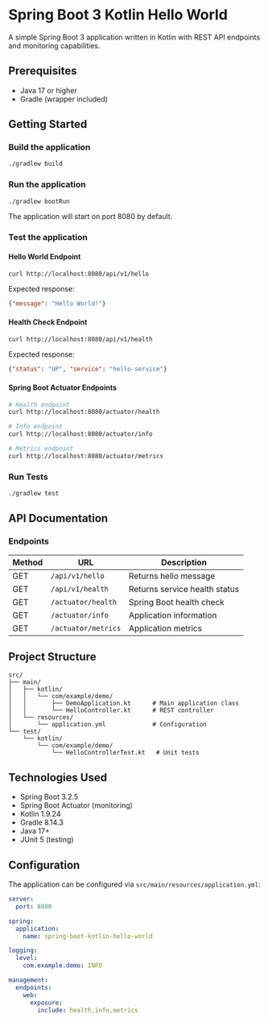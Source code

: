 # Spring Boot 3 Kotlin Hello World

A simple Spring Boot 3 application written in Kotlin with REST API endpoints and monitoring capabilities.

## Prerequisites

- Java 17 or higher
- Gradle (wrapper included)

## Getting Started

### Build the application

```bash
./gradlew build
```

### Run the application

```bash
./gradlew bootRun
```

The application will start on port 8080 by default.

### Test the application

#### Hello World Endpoint
```bash
curl http://localhost:8080/api/v1/hello
```

Expected response:
```json
{"message": "Hello World!"}
```

#### Health Check Endpoint
```bash
curl http://localhost:8080/api/v1/health
```

Expected response:
```json
{"status": "UP", "service": "hello-service"}
```

#### Spring Boot Actuator Endpoints
```bash
# Health endpoint
curl http://localhost:8080/actuator/health

# Info endpoint
curl http://localhost:8080/actuator/info

# Metrics endpoint
curl http://localhost:8080/actuator/metrics
```

### Run Tests

```bash
./gradlew test
```

## API Documentation

### Endpoints

| Method | URL | Description |
|--------|-----|-------------|
| GET | `/api/v1/hello` | Returns hello message |
| GET | `/api/v1/health` | Returns service health status |
| GET | `/actuator/health` | Spring Boot health check |
| GET | `/actuator/info` | Application information |
| GET | `/actuator/metrics` | Application metrics |

## Project Structure

```
src/
├── main/
│   ├── kotlin/
│   │   └── com/example/demo/
│   │       ├── DemoApplication.kt      # Main application class
│   │       └── HelloController.kt      # REST controller
│   └── resources/
│       └── application.yml             # Configuration
└── test/
    └── kotlin/
        └── com/example/demo/
            └── HelloControllerTest.kt   # Unit tests
```

## Technologies Used

- Spring Boot 3.2.5
- Spring Boot Actuator (monitoring)
- Kotlin 1.9.24
- Gradle 8.14.3
- Java 17+
- JUnit 5 (testing)

## Configuration

The application can be configured via `src/main/resources/application.yml`:

```yaml
server:
  port: 8080

spring:
  application:
    name: spring-boot-kotlin-hello-world

logging:
  level:
    com.example.demo: INFO

management:
  endpoints:
    web:
      exposure:
        include: health,info,metrics
```